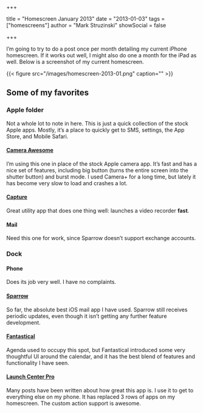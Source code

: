 +++

title = "Homescreen January 2013"
date = "2013-01-03"
tags = ["homescreens"]
author = "Mark Struzinski"
showSocial = false

+++

I’m going to try to do a post once per month detailing my current iPhone
homescreen. If it works out well, I might also do one a month for the iPad as
well. Below is a screenshot of my current homescreen.

<!-- more -->

{{< figure src="/images/homescreen-2013-01.png" caption="" >}}

## Some of my favorites

### Apple folder

Not a whole lot to note in here. This is just a quick collection of the stock
Apple apps. Mostly, it’s a place to quickly get to SMS, settings, the App
Store, and Mobile Safari.

#### [Camera Awesome][camera-awesome]

I’m using this one in place of the stock Apple camera app. It’s fast and has a
nice set of features, including big button (turns the entire screen into the
shutter button) and burst mode. I used Camera+ for a long time, but lately
it has become very slow to load and crashes a lot.

#### [Capture][capture]

Great utility app that does one thing well: launches a video recorder **fast**.

#### Mail

Need this one for work, since Sparrow doesn’t support exchange accounts.

### Dock
#### Phone

Does its job very well. I have no complaints.

#### [Sparrow][sparrow]

So far, the absolute best iOS mail app I have used. Sparrow still receives
periodic updates, even though it isn’t getting any further feature development.

#### [Fantastical][fantastical]

Agenda used to occupy this spot, but Fantastical introduced some very
thoughtful UI around the calendar, and it has the best blend of features and
functionality I have seen.

#### [Launch Center Pro][lcp]

Many posts have been written about how great this app is. I use it to get to
everything else on my phone. It has replaced 3 rows of apps on my homescreen.
The custom action support is awesome.

[camera-awesome]: https://itunes.apple.com/us/app/camera-awesome/id420744028?mt=8&partnerId=30&siteID=QZ1CsQ8cm0M
[capture]: https://itunes.apple.com/us/app/capture-quick-video-camera/id442879059?mt=8&partnerId=30&siteID=QZ1CsQ8cm0M
[sparrow]: https://itunes.apple.com/us/app/sparrow/id492573565?mt=8&partnerId=30&siteID=QZ1CsQ8cm0M
[fantastical]: https://itunes.apple.com/us/app/fantastical/id575647534?mt=8&partnerId=30&siteID=QZ1CsQ8cm0M
[lcp]: https://itunes.apple.com/us/app/launch-center-pro/id532016360?mt=8&partnerId=30&siteID=QZ1CsQ8cm0M
